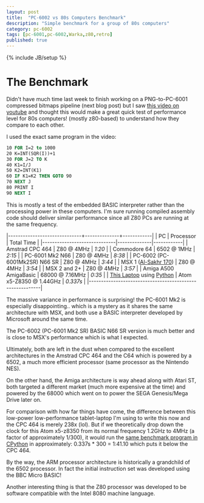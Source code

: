 ```yaml
---
layout: post
title:  "PC-6002 vs 80s Computers Benchmark"
description: "Simple benchmark for a group of 80s computers"
category: pc-6002
tags: [pc-6001,pc-6002,Warka,z80,retro]
published: true
---
```


{% include JB/setup %}

[asmblit_gif]: {{site.baseurl}}assets/photos/pc6002/asmblit.gif
[blitz_demo_gif]: {{site.baseurl}}assets/photos/pc6002/blitz_demo.gif
[mode3_text_gif]: {{site.baseurl}}assets/photos/pc6002/mode3_text.gif

# The Benchmark

Didn't have much time last week to finish working on a PNG-to-PC-6001 compressed bitmaps pipeline (next blog post) but I saw [this video on youtube](https://www.youtube.com/watch?v=pxye-RbKFpY) and thought this would make a great quick test of performance level for 80s computers! (mostly z80-based) to understand how they compare to each other.

I used the exact same program in the video:

~~~~ vb
10 FOR I=2 to 1000
20 K=INT(SQR(I))+1
30 FOR J=2 TO K
40 K1=I/J
50 K2=INT(K1)
60 IF K1=K2 THEN GOTO 90
70 NEXT J
80 PRINT I
90 NEXT I
~~~~

This is mostly a test of the embedded BASIC interpreter rather than the processing power in these computers. I'm sure running compiled assembly code should deliver similar performance since all Z80 PCs are running at the same frequency.

|------------------------------+--------------+------------|
| PC                           | Processor    | Total Time |
|------------------------------|--------------|------------|
| Amstrad CPC 464              | Z80 @ 4MHz   | *1:20*     |
| Commodore 64                 | 6502 @ 1MHz  | *2:15*     |
| PC-6001 Mk2 N66              | Z80 @ 4MHz   | *8:38*     |
| PC-6002 (PC-6001Mk2SR) N66 SR | Z80 @ 4MHz   | *3:44*     |
| MSX 1 ([Al-Sakhr 170](https://en.wikipedia.org/wiki/Sakhr_Computers)) | Z80 @ 4MHz | *3:54* |
| MSX 2 and 2+                 | Z80 @ 4MHz   | *3:57*     |
| Amiga A500 AmigaBasic        | 68000 @ 7.16MHz | *0:35*  |
| [This Laptop](https://www.asus.com/2-in-1-PCs/ASUS-Transformer-Mini-T102HA/specifications/) using [Python](https://pastebin.com/0RN4fb0p) | Atom x5-Z8350 @ 1.44GHz | *0.337s* |
|----------------------------------------------------------|


The massive variance in performance is surprising! the PC-6001 Mk2 is especially disappointing.. which is a mystery as it shares the same architecture with MSX, and both use a BASIC interpreter developed by Microsoft around the same time.

The PC-6002 (PC-6001 Mk2 SR) BASIC N66 SR version is much better and is close to MSX's performance which is what I expected.

Ultimately, both are left in the dust when compared to the excellent architectures in the Amstrad CPC 464 and the C64 which is powered by a 6502, a much more efficient processor (same processor as the Nintendo NES).

On the other hand, the Amiga architecture is way ahead along with Atari ST, both targeted a different market (much more expensive at the time) and powered by the 68000 which went on to power the SEGA Genesis/Mega Drive later on. 

For comparison with how far things have come, the difference between this low-power low-performance tablet-laptop I'm using to write this now and the CPC 464 is merely 238x (lol). But if we theoretically drop down the clock for this Atom x5-z8350 from its normal frequency 1.2GHz to 4MHz (a factor of approximately 1/300), it would run the [same benchmark program in CPython](https://pastebin.com/0RN4fb0p) in approximately: 0.337s * 300 = 1:41.10 which puts it below the CPC 464.

By the way, the ARM processor architecture is historically a grandchild of the 6502 processor. In fact the initial instruction set was developed using the BBC Micro BASIC!

Another interesting thing is that the Z80 processor was developed to be software compatible with the Intel 8080 machine language.
